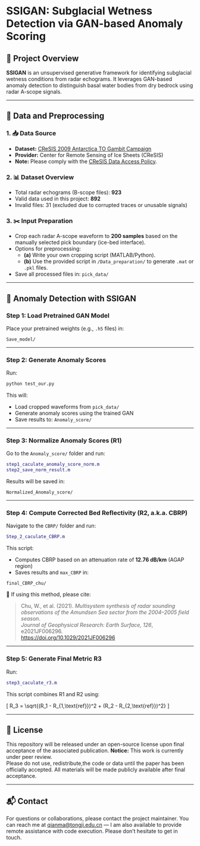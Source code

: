 # SSIGAN: Subglacial Wetness Detection via GAN-based Anomaly Scoring

## 📘 Project Overview

**SSIGAN** is an unsupervised generative framework for identifying subglacial wetness conditions from radar echograms. It leverages GAN-based anomaly detection to distinguish basal water bodies from dry bedrock using radar A-scope signals.

---

## 📂 Data and Preprocessing

### 1. 📥 Data Source
- **Dataset:** [CReSIS 2009 Antarctica TO Gambit Campaign](https://data.cresis.ku.edu/data/rds/2009_Antarctica_TO_Gambit/)
- **Provider:** Center for Remote Sensing of Ice Sheets (CReSIS)
- **Note:** Please comply with the [CReSIS Data Access Policy](https://data.cresis.ku.edu/data/).

### 2. 📊 Dataset Overview
- Total radar echograms (B-scope files): **923**
- Valid data used in this project: **892**
- Invalid files: 31 (excluded due to corrupted traces or unusable signals)

### 3. ✂️ Input Preparation
- Crop each radar A-scope waveform to **200 samples** based on the manually selected pick boundary (ice-bed interface).
- Options for preprocessing:
  - **(a)** Write your own cropping script (MATLAB/Python).
  - **(b)** Use the provided script in `/Data_preparation/` to generate `.mat` or `.pkl` files.
- Save all processed files in: `pick_data/`

---

## 🧠 Anomaly Detection with SSIGAN

### Step 1: Load Pretrained GAN Model
Place your pretrained weights (e.g., `.h5` files) in:

```
Save_model/
```

---

### Step 2: Generate Anomaly Scores
Run:

```bash
python test_our.py
```

This will:
- Load cropped waveforms from `pick_data/`
- Generate anomaly scores using the trained GAN
- Save results to: `Anomaly_score/`

---

### Step 3: Normalize Anomaly Scores (R1)

Go to the `Anomaly_score/` folder and run:

```matlab
step1_caculate_anomaly_score_norm.m
step2_save_norm_result.m
```

Results will be saved in:

```
Normalized_Anomaly_score/
```

---

### Step 4: Compute Corrected Bed Reflectivity (R2, a.k.a. CBRP)

Navigate to the `CBRP/` folder and run:

```matlab
Step_2_caculate_CBRP.m
```

This script:
- Computes CBRP based on an attenuation rate of **12.76 dB/km** (AGAP region)
- Saves results and `max_CBRP` in:

```
final_CBRP_chu/
```

📖 If using this method, please cite:

> Chu, W., et al. (2021). *Multisystem synthesis of radar sounding observations of the Amundsen Sea sector from the 2004–2005 field season*.  
> *Journal of Geophysical Research: Earth Surface, 126*, e2021JF006296.  
> https://doi.org/10.1029/2021JF006296

---

### Step 5: Generate Final Metric R3

Run:

```matlab
step3_caculate_r3.m
```

This script combines R1 and R2 using:

\[
R_3 = \sqrt{(R_1 - R_{1,\text{ref}})^2 + (R_2 - R_{2,\text{ref}})^2}
\]

---


## 📄 License

This repository will be released under an open-source license upon final acceptance of the associated publication. **Notice:** This work is currently under peer review.  
 Please do not use, redistribute,the code or data until the paper has been officially accepted.   All materials will be made publicly available after final acceptance.

---


## 📬 Contact

For questions or collaborations, please contact the project maintainer. You can reach me at qianma@tongji.edu.cn — I am also available to provide remote assistance with code execution. Please don’t hesitate to get in touch.
